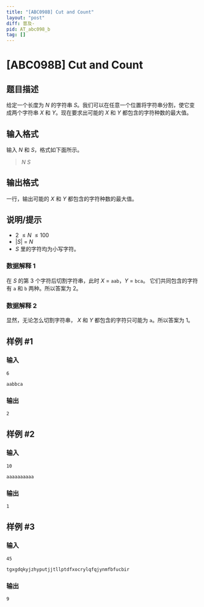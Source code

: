 ```yaml
---
title: "[ABC098B] Cut and Count"
layout: "post"
diff: 普及-
pid: AT_abc098_b
tag: []
---
```


# [ABC098B] Cut and Count

## 题目描述

给定一个长度为 $N$ 的字符串 $S$。我们可以在任意一个位置将字符串分割，使它变成两个字符串 $X$ 和 $Y$。现在要求出可能的 $X$ 和 $Y$ 都包含的字符种数的最大值。

## 输入格式

输入 $N$ 和 $S$，格式如下面所示。

> $N$ $S$

## 输出格式

一行，输出可能的 $X$ 和 $Y$ 都包含的字符种数的最大值。

## 说明/提示

- $2\ \le N\ \le 100$
- $|S|\ =\ N$
- $S$ 里的字符均为小写字符。

### 数据解释 1

在 $S$ 的第 $3$ 个字符后切割字符串，此时 $X\ =\ \texttt{aab}$，$Y\ =\ \texttt{bca}$。 它们共同包含的字符有 $\texttt{a}$ 和 $\texttt{b}$ 两种。所以答案为 $2$。

### 数据解释 2

显然，无论怎么切割字符串， $X$ 和 $Y$ 都包含的字符只可能为 $\texttt{a}$。所以答案为 $1$。

## 样例 #1

### 输入

```
6
aabbca
```

### 输出

```
2
```

## 样例 #2

### 输入

```
10
aaaaaaaaaa
```

### 输出

```
1
```

## 样例 #3

### 输入

```
45
tgxgdqkyjzhyputjjtllptdfxocrylqfqjynmfbfucbir
```

### 输出

```
9
```

